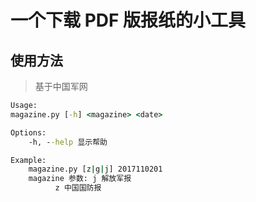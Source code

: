# 一个下载 PDF 版报纸的小工具

## 使用方法

> 基于中国军网

```cmd
Usage:
magazine.py [-h] <magazine> <date>

Options:
    -h, --help 显示帮助

Example:
    magazine.py [z|g|j] 2017110201
    magazine 参数: j 解放军报
          z 中国国防报
```
